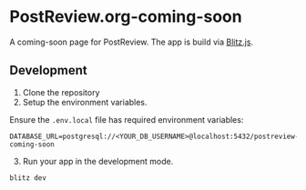# **PostReview.org-coming-soon**

A coming-soon page for PostReview. The app is build via
[Blitz.js](https://github.com/blitz-js/blitz).

## Development

1. Clone the repository
2. Setup the environment variables.

Ensure the `.env.local` file has required environment variables:

```
DATABASE_URL=postgresql://<YOUR_DB_USERNAME>@localhost:5432/postreview-coming-soon
```

3. Run your app in the development mode.

```
blitz dev
```
